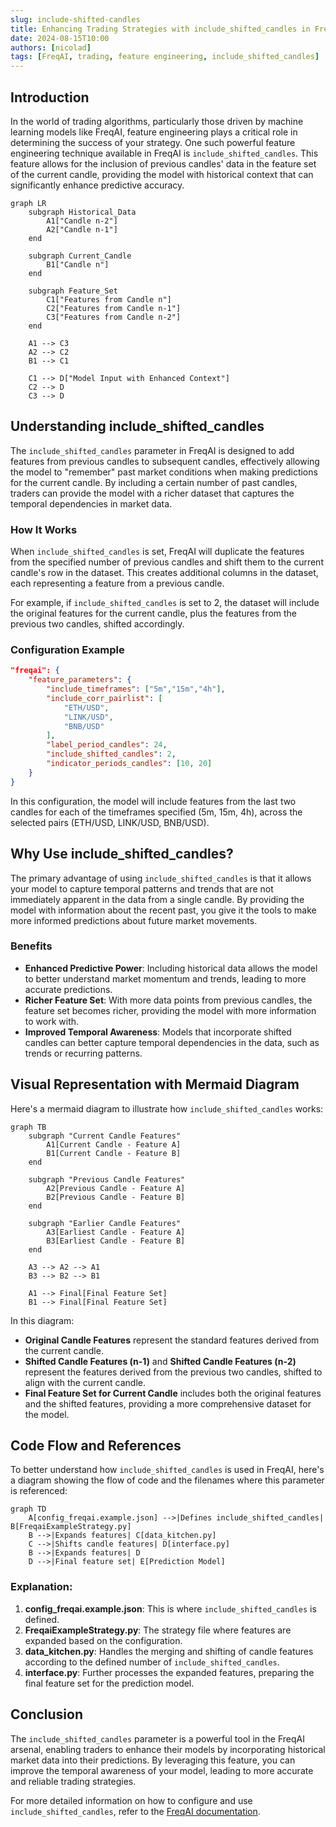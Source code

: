 ```yaml
---
slug: include-shifted-candles
title: Enhancing Trading Strategies with include_shifted_candles in FreqAI
date: 2024-08-15T10:00
authors: [nicolad]
tags: [FreqAI, trading, feature engineering, include_shifted_candles]
---
```


## Introduction

In the world of trading algorithms, particularly those driven by machine learning models like FreqAI, feature engineering plays a critical role in determining the success of your strategy. One such powerful feature engineering technique available in FreqAI is `include_shifted_candles`. This feature allows for the inclusion of previous candles' data in the feature set of the current candle, providing the model with historical context that can significantly enhance predictive accuracy.

```mermaid
graph LR
    subgraph Historical_Data
        A1["Candle n-2"]
        A2["Candle n-1"]
    end

    subgraph Current_Candle
        B1["Candle n"]
    end

    subgraph Feature_Set
        C1["Features from Candle n"]
        C2["Features from Candle n-1"]
        C3["Features from Candle n-2"]
    end

    A1 --> C3
    A2 --> C2
    B1 --> C1

    C1 --> D["Model Input with Enhanced Context"]
    C2 --> D
    C3 --> D
```

<!-- truncate -->

## Understanding include_shifted_candles

The `include_shifted_candles` parameter in FreqAI is designed to add features from previous candles to subsequent candles, effectively allowing the model to "remember" past market conditions when making predictions for the current candle. By including a certain number of past candles, traders can provide the model with a richer dataset that captures the temporal dependencies in market data.

<!-- truncate -->

### How It Works

When `include_shifted_candles` is set, FreqAI will duplicate the features from the specified number of previous candles and shift them to the current candle's row in the dataset. This creates additional columns in the dataset, each representing a feature from a previous candle.

For example, if `include_shifted_candles` is set to 2, the dataset will include the original features for the current candle, plus the features from the previous two candles, shifted accordingly.

### Configuration Example

```json
"freqai": {
    "feature_parameters": {
        "include_timeframes": ["5m","15m","4h"],
        "include_corr_pairlist": [
            "ETH/USD",
            "LINK/USD",
            "BNB/USD"
        ],
        "label_period_candles": 24,
        "include_shifted_candles": 2,
        "indicator_periods_candles": [10, 20]
    }
}
```

In this configuration, the model will include features from the last two candles for each of the timeframes specified (5m, 15m, 4h), across the selected pairs (ETH/USD, LINK/USD, BNB/USD).

## Why Use include_shifted_candles?

The primary advantage of using `include_shifted_candles` is that it allows your model to capture temporal patterns and trends that are not immediately apparent in the data from a single candle. By providing the model with information about the recent past, you give it the tools to make more informed predictions about future market movements.

### Benefits

- **Enhanced Predictive Power**: Including historical data allows the model to better understand market momentum and trends, leading to more accurate predictions.
- **Richer Feature Set**: With more data points from previous candles, the feature set becomes richer, providing the model with more information to work with.
- **Improved Temporal Awareness**: Models that incorporate shifted candles can better capture temporal dependencies in the data, such as trends or recurring patterns.

## Visual Representation with Mermaid Diagram

Here's a mermaid diagram to illustrate how `include_shifted_candles` works:

```mermaid
graph TB
    subgraph "Current Candle Features"
        A1[Current Candle - Feature A]
        B1[Current Candle - Feature B]
    end

    subgraph "Previous Candle Features"
        A2[Previous Candle - Feature A]
        B2[Previous Candle - Feature B]
    end

    subgraph "Earlier Candle Features"
        A3[Earliest Candle - Feature A]
        B3[Earliest Candle - Feature B]
    end

    A3 --> A2 --> A1
    B3 --> B2 --> B1

    A1 --> Final[Final Feature Set]
    B1 --> Final[Final Feature Set]
```

In this diagram:

- **Original Candle Features** represent the standard features derived from the current candle.
- **Shifted Candle Features (n-1)** and **Shifted Candle Features (n-2)** represent the features derived from the previous two candles, shifted to align with the current candle.
- **Final Feature Set for Current Candle** includes both the original features and the shifted features, providing a more comprehensive dataset for the model.

## Code Flow and References

To better understand how `include_shifted_candles` is used in FreqAI, here's a diagram showing the flow of code and the filenames where this parameter is referenced:

```mermaid
graph TD
    A[config_freqai.example.json] -->|Defines include_shifted_candles| B[FreqaiExampleStrategy.py]
    B -->|Expands features| C[data_kitchen.py]
    C -->|Shifts candle features| D[interface.py]
    B -->|Expands features| D
    D -->|Final feature set| E[Prediction Model]
```

### Explanation:

1. **config_freqai.example.json**: This is where `include_shifted_candles` is defined.
2. **FreqaiExampleStrategy.py**: The strategy file where features are expanded based on the configuration.
3. **data_kitchen.py**: Handles the merging and shifting of candle features according to the defined number of `include_shifted_candles`.
4. **interface.py**: Further processes the expanded features, preparing the final feature set for the prediction model.

## Conclusion

The `include_shifted_candles` parameter is a powerful tool in the FreqAI arsenal, enabling traders to enhance their models by incorporating historical market data into their predictions. By leveraging this feature, you can improve the temporal awareness of your model, leading to more accurate and reliable trading strategies.

For more detailed information on how to configure and use `include_shifted_candles`, refer to the [FreqAI documentation](https://www.freqtrade.io/en/stable/freqai/).
